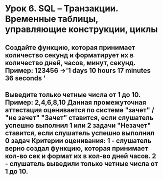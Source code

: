 # Урок 6. SQL – Транзакции. Временные таблицы, управляющие конструкции, циклы

## Создайте функцию, которая принимает количество секунд и форматирует их в количество дней, часов, минут, секунд. Пример: 123456 ->'1 days 10 hours 17 minutes 36 seconds '








## Выведите только четные числа от 1 до 10. Пример: 2,4,6,8,10 Данная промежуточная аттестация оценивается по системе "зачет" / "не зачет" "Зачет" ставится, если слушатель успешно выполнил 1 или 2 задачи "Незачет" ставится, если слушатель успешно выполнил 0 задач Критерии оценивания: 1 - слушатель верно создал функцию, которая принимает кол-во сек и формат их в кол-во дней часов. 2 - слушатель выведили только четные числа от 1 до 10.
